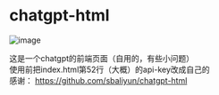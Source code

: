 # chatgpt-html
![image](https://user-images.githubusercontent.com/81904038/210193373-2e6c9dbd-314a-42b5-a8fb-947cf554bd21.png)<br>

这是一个chatgpt的前端页面（自用的，有些小问题）<br>
使用前把index.html第52行（大概）的api-key改成自己的<br>
感谢：
https://github.com/sbaliyun/chatgpt-html
